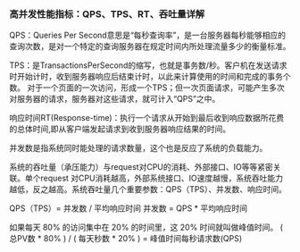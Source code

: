 ### 高并发性能指标：QPS、TPS、RT、吞吐量详解
QPS：Queries Per Second意思是“每秒查询率”，是一台服务器每秒能够相应的查询次数，是对一个特定的查询服务器在规定时间内所处理流量多少的衡量标准。

TPS：是TransactionsPerSecond的缩写，也就是事务数/秒。客户机在发送请求时开始计时，收到服务器响应后结束计时，以此来计算使用的时间和完成的事务个数。
对于一个页面的一次访问，形成一个TPS；但一次页面请求，可能产生多次对服务器的请求，服务器对这些请求，就可计入“QPS”之中。

响应时间RT(Response-time)：执行一个请求从开始到最后收到响应数据所花费的总体时间,即从客户端发起请求到收到服务器响应结果的时间。

并发数是指系统同时能处理的请求数量，这个也是反应了系统的负载能力。

系统的吞吐量（承压能力）与request对CPU的消耗、外部接口、IO等等紧密关联。单个request 对CPU消耗越高，外部系统接口、IO速度越慢，系统吞吐能力越低，反之越高。系统吞吐量几个重要参数：QPS（TPS）、并发数、响应时间。

QPS（TPS）= 并发数 / 平均响应时间
并发数 = QPS * 平均响应时间

如果每天 80% 的访问集中在 20% 的时间里，这 20% 时间就叫做峰值时间。
( 总PV数 * 80% ) / ( 每天秒数 * 20% ) = 峰值时间每秒请求数(QPS)


